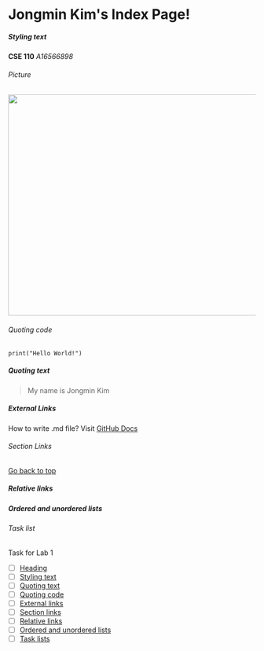 # Jongmin Kim's Index Page!

##### Styling text #####
**CSE 110**
*A16566898*

###### Picture ######
<img src="IMG_4031.jpg" width="800" height="450">

###### Quoting code #####
```
print("Hello World!")
```

##### Quoting text #####
> My name is Jongmin Kim

##### External Links #####
How to write .md file?
Visit [GitHub Docs](https://docs.github.com/en/get-started/writing-on-github/getting-started-with-writing-and-formatting-on-github/basic-writing-and-formatting-syntax)

###### Section Links ######

[Go back to top](#jongmin-kims-index-page)

##### Relative links #####

##### Ordered and unordered lists #####

###### Task list #####
Task for Lab 1
- [ ] [Heading](#jongmin-kims-index-page)
- [ ] [Styling text](#styling-text)
- [ ] [Quoting text](#quoting-text)
- [ ] [Quoting code](#quoting-code)
- [ ] [External links](#external-links)
- [ ] [Section links](#section-links)
- [ ] [Relative links](#relative-links)
- [ ] [Ordered and unordered lists](#ordered-and-unordered-lists)
- [ ] [Task lists](#task-list)